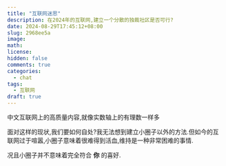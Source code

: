 ```yaml
---
title: "互联网迷思"
description: 在2024年的互联网,建立一个分散的独裁社区是否可行?
date: 2024-08-29T17:45:12+08:00
slug: 2968ee5a
image: 
math: 
license: 
hidden: false
comments: true
categories:
  - chat
tags:
  - 互联网
draft: true
---
```


中文互联网上的高质量内容,就像实数轴上的有理数一样多

面对这样的现状,我们要如何自处?我无法想到建立小圈子以外的方法.但如今的互联网过于喧嚣,小圈子意味着很难得到活血,维持是一种非常困难的事情.

况且小圈子并不意味着完全符合 **你** 的喜好. 